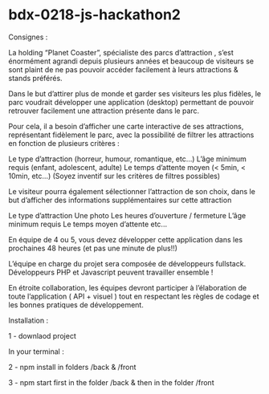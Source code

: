 # bdx-0218-js-hackathon2

Consignes :

La holding “Planet Coaster”, spécialiste des parcs d’attraction , s’est énormément agrandi depuis plusieurs années et beaucoup de visiteurs se sont plaint de ne pas pouvoir accéder facilement à leurs attractions & stands préférés.

Dans le but d’attirer plus de monde et garder ses visiteurs les plus fidèles, le parc voudrait développer une application (desktop) permettant de pouvoir retrouver facilement une attraction présente dans le parc.

Pour cela, il a besoin d’afficher une carte interactive de ses attractions, représentant fidèlement le parc, avec la possibilité de filtrer les attractions en fonction de plusieurs critères : 

Le type d’attraction (horreur, humour, romantique, etc…)
L’âge minimum requis (enfant, adolescent, adulte)
Le temps d’attente moyen (< 5min, < 10min, etc…)
(Soyez inventif sur les critères de filtres possibles)

Le visiteur pourra également sélectionner l’attraction de son choix, dans le but d’afficher des informations supplémentaires sur cette attraction

Le type d’attraction
Une photo
Les heures d’ouverture / fermeture
L’âge minimum requis
Le temps moyen d’attente
etc...

En équipe de 4 ou 5, vous devez développer cette application dans les prochaines 48 heures (et pas une minute de plus!!)

L’équipe en charge du projet sera composée de développeurs fullstack.
Développeurs PHP et Javascript peuvent travailler ensemble !

En étroite collaboration, les équipes devront participer à l’élaboration de toute l’application ( API + visuel ) tout en respectant les règles de codage et les bonnes pratiques de développement.

Installation :

1 - downlaod project

In your terminal :

2 - npm install in folders /back & /front

3 - npm start first in the folder /back & then in the folder /front



